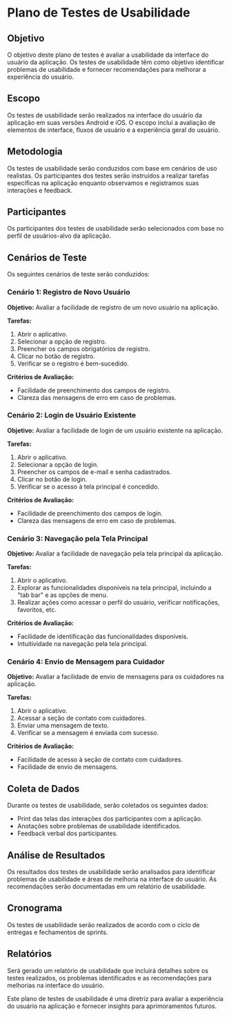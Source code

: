 # Plano de Testes de Usabilidade
## Objetivo
O objetivo deste plano de testes é avaliar a usabilidade da interface do usuário da aplicação. Os testes de usabilidade têm como objetivo identificar problemas de usabilidade e fornecer recomendações para melhorar a experiência do usuário.

## Escopo
Os testes de usabilidade serão realizados na interface do usuário da aplicação em suas versões Android e iOS. O escopo inclui a avaliação de elementos de interface, fluxos de usuário e a experiência geral do usuário.

## Metodologia
Os testes de usabilidade serão conduzidos com base em cenários de uso realistas. Os participantes dos testes serão instruídos a realizar tarefas específicas na aplicação enquanto observamos e registramos suas interações e feedback.

## Participantes
Os participantes dos testes de usabilidade serão selecionados com base no perfil de usuários-alvo da aplicação. 

## Cenários de Teste
Os seguintes cenários de teste serão conduzidos:

### Cenário 1: Registro de Novo Usuário
**Objetivo:** Avaliar a facilidade de registro de um novo usuário na aplicação.

**Tarefas:**
1. Abrir o aplicativo.
2. Selecionar a opção de registro.
3. Preencher os campos obrigatórios de registro.
4. Clicar no botão de registro.
5. Verificar se o registro é bem-sucedido.

**Critérios de Avaliação:**
- Facilidade de preenchimento dos campos de registro.
- Clareza das mensagens de erro em caso de problemas.

### Cenário 2: Login de Usuário Existente
**Objetivo:** Avaliar a facilidade de login de um usuário existente na aplicação.

**Tarefas:**
1. Abrir o aplicativo.
2. Selecionar a opção de login.
3. Preencher os campos de e-mail e senha cadastrados.
4. Clicar no botão de login.
5. Verificar se o acesso à tela principal é concedido.

**Critérios de Avaliação:**
- Facilidade de preenchimento dos campos de login.
- Clareza das mensagens de erro em caso de problemas.

### Cenário 3: Navegação pela Tela Principal
**Objetivo:** Avaliar a facilidade de navegação pela tela principal da aplicação.

**Tarefas:**
1. Abrir o aplicativo.
2. Explorar as funcionalidades disponíveis na tela principal, incluindo a "tab bar" e as opções de menu.
3. Realizar ações como acessar o perfil do usuário, verificar notificações, favoritos, etc.

**Critérios de Avaliação:**
- Facilidade de identificação das funcionalidades disponíveis.
- Intuitividade na navegação pela tela principal.

### Cenário 4: Envio de Mensagem para Cuidador
**Objetivo:** Avaliar a facilidade de envio de mensagens para os cuidadores na aplicação.

**Tarefas:**
1. Abrir o aplicativo.
2. Acessar a seção de contato com cuidadores.
3. Enviar uma mensagem de texto.
4. Verificar se a mensagem é enviada com sucesso.

**Critérios de Avaliação:**
- Facilidade de acesso à seção de contato com cuidadores.
- Facilidade de envio de mensagens.

## Coleta de Dados
Durante os testes de usabilidade, serão coletados os seguintes dados:

- Print das telas das interações dos participantes com a aplicação.
- Anotações sobre problemas de usabilidade identificados.
- Feedback verbal dos participantes.

## Análise de Resultados
Os resultados dos testes de usabilidade serão analisados para identificar problemas de usabilidade e áreas de melhoria na interface do usuário. As recomendações serão documentadas em um relatório de usabilidade.

## Cronograma
Os testes de usabilidade serão realizados de acordo com o ciclo de entregas e fechamentos de sprints.

## Relatórios
Será gerado um relatório de usabilidade que incluirá detalhes sobre os testes realizados, os problemas identificados e as recomendações para melhorias na interface do usuário.

Este plano de testes de usabilidade é uma diretriz para avaliar a experiência do usuário na aplicação e fornecer insights para aprimoramentos futuros.
